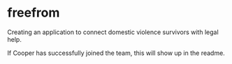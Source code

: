 # freefrom

Creating an application to connect domestic violence survivors with legal help.

If Cooper has successfully joined the team, this will show up in the readme.
